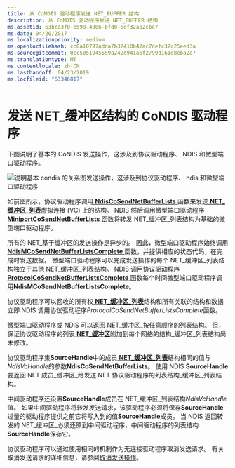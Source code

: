 ```yaml
---
title: 从 CoNDIS 驱动程序发送 NET_BUFFER 结构
description: 从 CoNDIS 驱动程序发送 NET_BUFFER 结构
ms.assetid: 63bca3f0-b598-4006-bfd0-6df32ab2cbe7
ms.date: 04/20/2017
ms.localizationpriority: medium
ms.openlocfilehash: cc0a10797adda7b32410b47ac7defc37c25eed3a
ms.sourcegitcommit: 0cc5051945559a242d941a6f2799d161d8eba2a7
ms.translationtype: MT
ms.contentlocale: zh-CN
ms.lasthandoff: 04/23/2019
ms.locfileid: "63346817"
---
```

# <a name="sending-netbuffer-structures-from-condis-drivers"></a>发送 NET\_缓冲区结构的 CoNDIS 驱动程序





下图说明了基本的 CoNDIS 发送操作，这涉及到协议驱动程序、 NDIS 和微型端口驱动程序。

![说明基本 condis 的关系图发送操作，这涉及到协议驱动程序、 ndis 和微型端口驱动程序](images/netbuffercosend.png)

如前图所示，协议驱动程序调用[ **NdisCoSendNetBufferLists** ](https://msdn.microsoft.com/library/windows/hardware/ff561728)函数来发送[ **NET\_缓冲区\_列表**](https://msdn.microsoft.com/library/windows/hardware/ff568388)虚拟连接 (VC) 上的结构。 NDIS 然后调用微型端口驱动程序[ **MiniportCoSendNetBufferLists** ](https://msdn.microsoft.com/library/windows/hardware/ff559365)函数将转发 NET\_缓冲区\_列表结构为基础的微型端口驱动程序。

所有的 NET\_基于缓冲区的发送操作是异步的。 因此，微型端口驱动程序始终调用[ **NdisMCoSendNetBufferListsComplete** ](https://msdn.microsoft.com/library/windows/hardware/ff563570)函数，并提供相应的状态代码，在完成时发送数据。 微型端口驱动程序可以完成发送操作的每个 NET\_缓冲区\_列表结构独立于其他 NET\_缓冲区\_列表结构。 NDIS 调用协议驱动程序[ **ProtocolCoSendNetBufferListsComplete** ](https://msdn.microsoft.com/library/windows/hardware/ff570257)函数每个时间微型端口驱动程序调用**NdisMCoSendNetBufferListsComplete**。

协议驱动程序可以回收的所有权[ **NET\_缓冲区\_列表**](https://msdn.microsoft.com/library/windows/hardware/ff568388)结构和所有关联的结构和数据立即 NDIS 调用协议驱动程序*ProtocolCoSendNetBufferListsComplete*函数。

微型端口驱动程序或 NDIS 可以返回 NET\_缓冲区\_按任意顺序的列表结构。 但，保证协议驱动程序的列表[ **NET\_缓冲区**](https://msdn.microsoft.com/library/windows/hardware/ff568376)附加到每个网络的结构\_缓冲区\_列表结构尚未修改。

协议驱动程序集**SourceHandle**中的成员[ **NET\_缓冲区\_列表**](https://msdn.microsoft.com/library/windows/hardware/ff568388)结构相同的值与*NdisVcHandle*的参数**NdisCoSendNetBufferLists**。 使用 NDIS **SourceHandle**要返回 NET 成员\_缓冲区\_给发送 NET 协议驱动程序的列表结构\_缓冲区\_列表结构。

中间驱动程序还设置**SourceHandle**成员在 NET\_缓冲区\_列表结构*NdisVcHandle*值。 如果中间驱动程序将转发发送请求，该驱动程序必须将保存**SourceHandle**过量的驱动程序提供之前它将写入到的值**SourceHandle**成员。 当 NDIS 返回转发的 NET\_缓冲区\_必须还原到中间驱动程序，中间驱动程序的列表结构**SourceHandle**保存它。

协议驱动程序可以通过使用相同的机制作为无连接驱动程序取消发送请求。 有关取消发送请求的详细信息，请参阅[取消发送操作](canceling-a-send-operation.md)。

 

 





